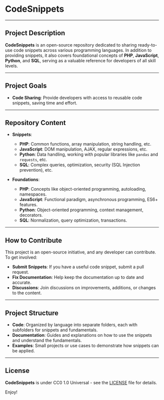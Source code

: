 # CodeSnippets

---

## Project Description

**CodeSnippets** is an open-source repository dedicated to sharing ready-to-use code snippets across various programming languages. In addition to providing snippets, it also covers foundational concepts of **PHP**, **JavaScript**, **Python**, and **SQL**, serving as a valuable reference for developers of all skill levels. 

---

## Project Goals

- **Code Sharing**: Provide developers with access to reusable code snippets, saving time and effort.

---

## Repository Content

- **Snippets**:
  - **PHP**: Common functions, array manipulation, string handling, etc.
  - **JavaScript**: DOM manipulation, AJAX, regular expressions, etc.
  - **Python**: Data handling, working with popular libraries like `pandas` and `requests`, etc.
  - **SQL**: Complex queries, optimization, security (SQL Injection prevention), etc.

- **Foundations**:
  - **PHP**: Concepts like object-oriented programming, autoloading, namespaces.
  - **JavaScript**: Functional paradigm, asynchronous programming, ES6+ features.
  - **Python**: Object-oriented programming, context management, decorators.
  - **SQL**: Normalization, query optimization, transactions.

---

## How to Contribute

This project is an open-source initiative, and any developer can contribute. To get involved:

- **Submit Snippets**: If you have a useful code snippet, submit a pull request.
- **Fix Documentation**: Help keep the documentation up to date and accurate.
- **Discussions**: Join discussions on improvements, additions, or changes to the content.

---

## Project Structure

- **Code**: Organized by language into separate folders, each with subfolders for snippets and fundamentals.
- **Documentation**: Guides and explanations on how to use the snippets and understand the fundamentals.
- **Examples**: Small projects or use cases to demonstrate how snippets can be applied.

---

## License

**CodeSnippets** is under CC0 1.0 Universal - see the [LICENSE](LICENSE) file for details.


Enjoy!



